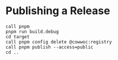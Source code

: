 # Publishing a Release

```
call pnpm
pnpm run build.debug
cd target
call pnpm config delete @cowwoc:registry
call pnpm publish --access=public
cd ..
```